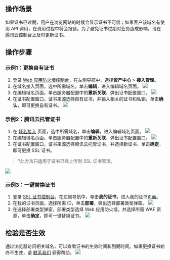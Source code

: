 ## 操作场景
如果证书已过期，用户在浏览网站的时候会显示证书不可信；如果客户该域名有使用 API 调用，在调用过程中将会报错。为了避免证书过期对业务造成影响，请在腾讯云控制台上及时更新证书。

## 操作步骤
### 示例1：更换自有证书
1. 登录 [Web 应用防火墙控制台](https://console.cloud.tencent.com/guanjia/tea-domain)，在左侧导航中，选择**资产中心** > **接入管理**。
2. 在域名接入页面，选中所需域名，单击**编辑**，进入编辑域名页面。
![](https://qcloudimg.tencent-cloud.cn/raw/ffcd55fbb65157f53e3e1272ae330d18.png)
3. 在编辑域名页面，单击服务器配置中的**重新关联**，弹出证书配置窗口。
![](https://qcloudimg.tencent-cloud.cn/raw/fa5db66a373b7a3883796d5b0079c78c.png)
4. 在证书配置窗口，证书来源选择自有证书，并输入相关的证书和私钥，单击**确认**，即可更换自有证书。
![](https://qcloudimg.tencent-cloud.cn/raw/f7cc4c912dd51fa4cd6109cb1142442d.png)

### 示例2：腾讯云托管证书
1. 在 [域名接入](https://console.cloud.tencent.com/guanjia/tea-domain) 页面，选中所需域名，单击**编辑**，进入编辑域名页面。
![](https://qcloudimg.tencent-cloud.cn/raw/ffcd55fbb65157f53e3e1272ae330d18.png)
2. 在编辑域名页面，单击服务器配置中的**重新关联**，弹出证书配置窗口。
![](https://qcloudimg.tencent-cloud.cn/raw/c1b4be6c45ea02d22451ed7723557c36.png)
2. 在证书配置窗口，证书来源选择腾讯云托管证书，并选择新证书，单击**确定**，即可更换 SSL 证书。
>?此方法只适用于证书已经上传到 SSL 证书管理。
>
![](https://qcloudimg.tencent-cloud.cn/raw/02ab17fc54296fcf006a63fa5887b255.png)

### 示例3：一键替换证书
1. 登录 [SSL 证书控制台](https://console.cloud.tencent.com/ssl)，在左侧导航中，单击**我的证书**，进入我的证书页面。
2. 在我的证书页面，选择所需 ID，单击**部署**，弹出选择部署类型弹窗。
![](https://qcloudimg.tencent-cloud.cn/raw/e85918cdc17774409cd2ccb438925335.png)
3. 在选择部署类型弹窗，部署类型选择 Web 应用防火墙，并选择所需 WAF 资源，单击**确定**，即可一键替换证书。
![](https://main.qcloudimg.com/raw/fdf31449280401cf67ce7f64f50ceb6e.png)

## 检验是否生效
通过浏览器访问相关域名，可以查看证书的生效时间和到期时间。如果更换证书始终不生效，请 [联系我们](https://cloud.tencent.com/online-service?from=connect-us) 获得帮助。
![](https://main.qcloudimg.com/raw/e95302f7dd2c8749159f35673dc1c0ef.png)
